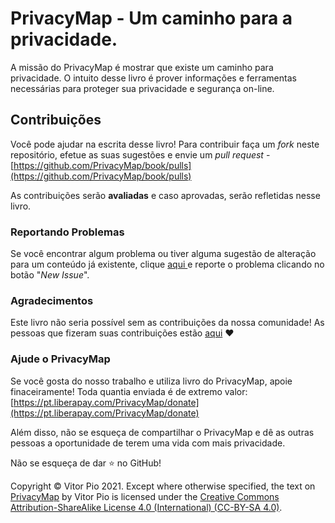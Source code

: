 # PrivacyMap - Um caminho para a privacidade.

A missão do PrivacyMap é mostrar que existe um caminho para privacidade. O intuito desse livro é prover informações e ferramentas necessárias para proteger sua privacidade e segurança on-line.

## Contribuições

Você pode ajudar na escrita desse livro! Para contribuir faça um _fork_ neste repositório, efetue as suas sugestões e envie um _pull request_ - [https://github.com/PrivacyMap/book/pulls](https://github.com/PrivacyMap/book/pulls)

As contribuições serão **avaliadas** e caso aprovadas, serão refletidas nesse livro.

### Reportando Problemas

Se você encontrar algum problema ou tiver alguma sugestão de alteração para um conteúdo já existente, clique [aqui ](https://github.com/PrivacyMap/book/issues)e reporte o problema clicando no botão "_New Issue_".

### Agradecimentos

Este livro não seria possível sem as contribuições da nossa comunidade! As pessoas que fizeram suas contribuições estão [aqui](https://github.com/PrivacyMap/book/graphs/contributors) ❤️

### Ajude o PrivacyMap

Se você gosta do nosso trabalho e utiliza livro do PrivacyMap, apoie finaceiramente! Toda quantia enviada é de extremo valor:[ ](https://liberapay.com/PrivacyMap/donate)[https://pt.liberapay.com/PrivacyMap/donate](https://pt.liberapay.com/PrivacyMap/donate)

Além disso, não se esqueça de compartilhar o PrivacyMap e dê as outras pessoas a oportunidade de terem uma vida com mais privacidade.

Não se esqueça de dar ⭐ no GitHub!

Copyright © Vitor Pio 2021. Except where otherwise specified, the text on [PrivacyMap](https://github.com/PrivacyMap/book) by Vitor Pio is licensed under the [Creative Commons Attribution-ShareAlike License 4.0 \(International\) \(CC-BY-SA 4.0\)](https://creativecommons.org/licenses/by-sa/4.0/).

